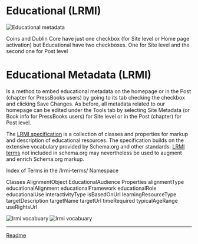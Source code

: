 # Educational (LRMI)

![Educational metadata](images/specific_metadata_educational.png)

Coins and Dublin Core have just one checkbox (for Site level or Home page activation) but Educational have two checkboxes. One for Site level and the second one for Post level

# Educational Metadata (LRMI)

Is a method to embed educational metadata on the homepage or in the Post (chapter for PressBooks users) by going to its tab checking the checkbox and clicking Save Changes. As before, all metadata related to our homepage can be edited under the Tools tab by selecting Site Metadata (or Book info for PressBooks users) for Site level or in the Post (chapter) for Post level.

The [LRMI specification](http://dublincore.org/dcx/lrmi-terms/1.1) is a collection of classes and properties for markup and description of educational resources. The specification builds on the extensive vocabulary provided by Schema.org and other standards. [LRMI terms](http://dublincore.org/dcx/lrmi-terms/) not included in schema.org may nevertheless be used to augment and enrich Schema.org markup.

Index of Terms in the /lrmi-terms/ Namespace

  Classes
  AlignmentObject
  EducationalAudience
  Properties
  alignmentType
  educationalAlignment
  educationalFramework
  educationalRole
  educationalUse
  interactivityType
  isBasedOnUrl
  learningResourceType
  targetDescription
  targetName
  targetUrl
  timeRequired
  typicalAgeRange
  useRightsUrl

![lrmi vocabuary](images/vocabularies_lrmi_1.png)
![lrmi vocabuary](images/vocabularies_lrmi_2.png)

---

[Readme](/Readme.md)
